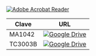 [![Adobe Acrobat Reader](https://img.shields.io/badge/Adobe%20Acrobat%20Reader-EC1C24.svg?style=for-the-badge&logo=Adobe%20Acrobat%20Reader&logoColor=white)](https://tecmx-my.sharepoint.com/:f:/g/personal/rleyv_tec_mx/EiZKWA-Ano5EnDTfZLYPa5IByNnTvuL6FhQaFXz1SvkucQ?e=PpODg9) 

| Clave   | URL                                                                                                                                                                                                              |
|---------|------------------------------------------------------------------------------------------------------------------------------------------------------------------------------------------------------------------|
| MA1042 | [![Google Drive](https://img.shields.io/badge/Google%20Drive-4285F4?style=for-the-badge&logo=googledrive&logoColor=white)](https://drive.google.com/file/d/13Zz7NRD_2zkyFoUw1YbCZL_F_PFSJhht) |
| TC3003B | [![Google Drive](https://img.shields.io/badge/Google%20Drive-4285F4?style=for-the-badge&logo=googledrive&logoColor=white)](https://drive.google.com/drive/folders/1CbjxtvYMj5JxwQRf2Dvl40gNR2ZG0Bkp) |




